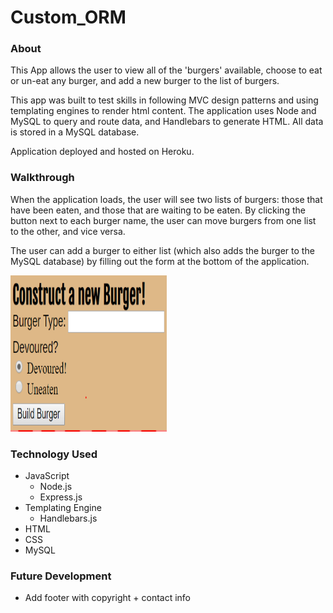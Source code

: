 # Custom_ORM

### About

This App allows the user to view all of the 'burgers' available, choose to eat or un-eat any burger, and add a new burger to the list of burgers.

This app was built to test skills in following MVC design patterns and using templating engines to render html content. The application uses Node and MySQL to query and route data, and Handlebars to generate HTML. All data is stored in a MySQL database.

Application deployed and hosted on Heroku.

### Walkthrough

When the application loads, the user will see two lists of burgers: those that have been eaten, and those that are waiting to be eaten. By clicking the button next to each burger name, the user can move burgers from one list to the other, and vice versa.

The user can add a burger to either list (which also adds the burger to the MySQL database) by filling out the form at the bottom of the application. 

<img src="/public/assets/img/readme_1.PNG" width="250" height="250"/>

### Technology Used

* JavaScript
  * Node.js
  * Express.js
* Templating Engine
  * Handlebars.js
* HTML
* CSS
* MySQL

### Future Development

* Add footer with copyright + contact info
